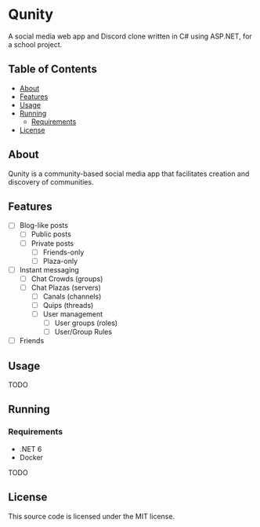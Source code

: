 # Qunity <!-- omit in toc -->

A social media web app and Discord clone written in C# using ASP.NET, for a school project.

## Table of Contents <!-- omit in toc -->
- [About](#about)
- [Features](#features)
- [Usage](#usage)
- [Running](#running)
  - [Requirements](#requirements)
- [License](#license)

## About

Qunity is a community-based social media app that facilitates
creation and discovery of communities.

## Features

- [ ] Blog-like posts
  - [ ] Public posts
  - [ ] Private posts
    - [ ] Friends-only
    - [ ] Plaza-only
- [ ] Instant messaging
  - [ ] Chat Crowds (groups)
  - [ ] Chat Plazas (servers)
    - [ ] Canals (channels)
    - [ ] Quips (threads)
    - [ ] User management
      - [ ] User groups (roles)
      - [ ] User/Group Rules
- [ ] Friends

## Usage

TODO

## Running

### Requirements

- .NET 6
- Docker

TODO

## License

This source code is licensed under the MIT license.
